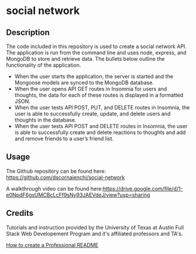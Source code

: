 # social network

## Description
The code included in this repository is used to create a social network API. The application is run from the command line and uses node, express, and MongoDB to store and retrieve data. The bullets below outline the functionality of the application.
* When the user starts the application, the server is started and the Mongoose models are synced to the MongoDB database.
* When the user opens API GET routes in Insomnia for users and thoughts, the data for each of these routes is displayed in a formatted JSON.
* When the user tests API POST, PUT, and DELETE routes in Insomnia, the user is able to successfully create, update, and delete users and thoughts in the database.
* When the user tests API POST and DELETE routes in Insomnia, the user is able to successfully create and delete reactions to thoughts and add and remove friends to a user’s friend list.

## Usage

The Github repository can be found here: https://github.com/dscornaienchi/social-network

A walkthrough video can be found here:https://drive.google.com/file/d/1-e0NpdF6gsUMCBcLcFf9sNy93JAEVdeJ/view?usp=sharing 

## Credits

Tutorials and instruction provided by the University of Texas at Austin Full Stack Web Developement Program and it's affiliated professors and TA's. 

[How to create a Professional README](https://coding-boot-camp.github.io/full-stack/github/professional-readme-guide)


